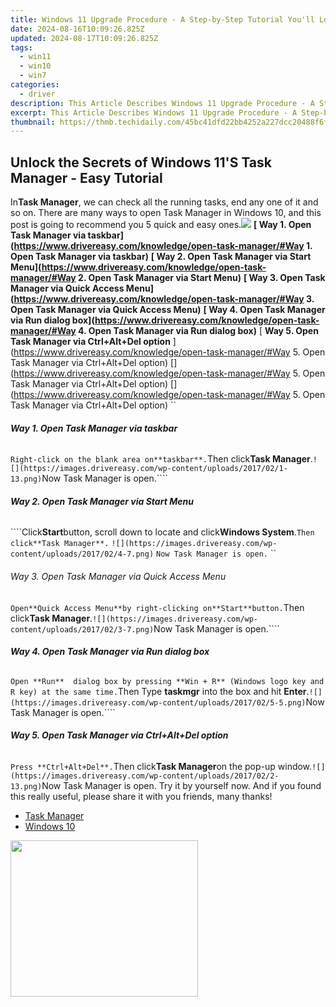 ```yaml
---
title: Windows 11 Upgrade Procedure - A Step-by-Step Tutorial You'll Love
date: 2024-08-16T10:09:26.825Z
updated: 2024-08-17T10:09:26.825Z
tags:
  - win11
  - win10
  - win7
categories:
  - driver
description: This Article Describes Windows 11 Upgrade Procedure - A Step-by-Step Tutorial You'll Love
excerpt: This Article Describes Windows 11 Upgrade Procedure - A Step-by-Step Tutorial You'll Love
thumbnail: https://thmb.techidaily.com/45bc41dfd22bb4252a227dcc20488f6faf42f4a30eaffbfeaeadce5abdbcdc1d.png
---
```


## Unlock the Secrets of Windows 11'S Task Manager - Easy Tutorial

In**Task Manager**, we can check all the running tasks, end any one of it and so on. There are many ways to open Task Manager in Windows 10, and this post is going to recommend you 5 quick and easy ones.![](https://images.drivereasy.com/wp-content/uploads/2017/02/2-1-5.png) **[ Way 1\. Open Task Manager via taskbar](<https://www.drivereasy.com/knowledge/open-task-manager/#Way> 1. Open Task Manager via taskbar)** **[ Way 2\. Open Task Manager via Start Menu](<https://www.drivereasy.com/knowledge/open-task-manager/#Way> 2. Open Task Manager via Start Menu)** **[ Way 3\. Open Task Manager via Quick Access Menu](<https://www.drivereasy.com/knowledge/open-task-manager/#Way> 3. Open Task Manager via Quick Access Menu)** **[ Way 4\. Open Task Manager via Run dialog box](<https://www.drivereasy.com/knowledge/open-task-manager/#Way> 4. Open Task Manager via Run dialog box)** [   **Way 5\. Open Task Manager via Ctrl+Alt+Del option** ](<https://www.drivereasy.com/knowledge/open-task-manager/#Way> 5. Open Task Manager via Ctrl+Alt+Del option) [](<https://www.drivereasy.com/knowledge/open-task-manager/#Way> 5. Open Task Manager via Ctrl+Alt+Del option) [](<https://www.drivereasy.com/knowledge/open-task-manager/#Way> 5. Open Task Manager via Ctrl+Alt+Del option) ``

###### **Way 1\. Open Task Manager via taskbar**

``Right-click on the blank area on**taskbar**.``Then click**Task Manager**.```` ![](https://images.drivereasy.com/wp-content/uploads/2017/02/1-13.png) ````Now Task Manager is open.````

###### **Way 2\. Open Task Manager via Start Menu**

````Click**Start**button, scroll down to locate and click**Windows System**.``Then click**Task Manager**.`` `` ![](https://images.drivereasy.com/wp-content/uploads/2017/02/4-7.png) `` `` Now Task Manager is open. `` ``

###### Way 3\. Open Task Manager via Quick Access Menu

``Open**Quick Access Menu**by right-clicking on**Start**button.``Then click**Task Manager**.```` ![](https://images.drivereasy.com/wp-content/uploads/2017/02/3-7.png) ````Now Task Manager is open.````

###### **Way 4\. Open Task Manager via Run dialog box**

``Open **Run**  dialog box by pressing **Win + R** (Windows logo key and R key) at the same time.``Then Type **taskmgr** into the box and hit **Enter**.```` ![](https://images.drivereasy.com/wp-content/uploads/2017/02/5-5.png) ````Now Task Manager is open.````

###### **Way 5\. Open Task Manager via Ctrl+Alt+Del option**

``Press **Ctrl+Alt+Del**.``Then click**Task Manager**on the pop-up window.```` ![](https://images.drivereasy.com/wp-content/uploads/2017/02/2-13.png) ````Now Task Manager is open. Try it by yourself now. And if you found this really useful, please share it with you friends, many thanks!```` ````

* [Task Manager](https://tools.techidaily.com/drivereasy/download/)
* [Windows 10](https://tools.techidaily.com/drivereasy/download/)

<ins class="adsbygoogle"
     style="display:block"
     data-ad-format="autorelaxed"
     data-ad-client="ca-pub-7571918770474297"
     data-ad-slot="1223367746"></ins>



<ins class="adsbygoogle"
     style="display:block"
     data-ad-client="ca-pub-7571918770474297"
     data-ad-slot="8358498916"
     data-ad-format="auto"
     data-full-width-responsive="true"></ins>



<!-- affiliate ads begin -->
<a href="https://bluettius.sjv.io/c/5597632/2027209/17108" target="_top" id="2027209"><img src="//a.impactradius-go.com/display-ad/17108-2027209" border="0" alt="" width="300" height="250"/></a><img height="0" width="0" src="https://imp.pxf.io/i/5597632/2027209/17108" style="position:absolute;visibility:hidden;" border="0" />
<!-- affiliate ads end -->
